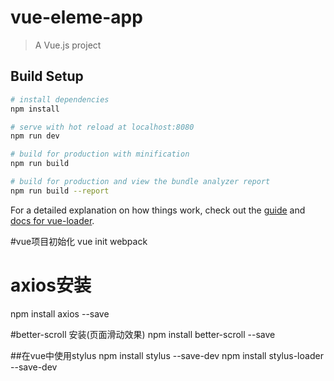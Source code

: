 # vue-eleme-app

> A Vue.js project

## Build Setup

``` bash
# install dependencies
npm install

# serve with hot reload at localhost:8080
npm run dev

# build for production with minification
npm run build

# build for production and view the bundle analyzer report
npm run build --report
```

For a detailed explanation on how things work, check out the [guide](http://vuejs-templates.github.io/webpack/) and [docs for vue-loader](http://vuejs.github.io/vue-loader).

#vue项目初始化
vue init webpack

# axios安装
npm install axios --save

#better-scroll 安装(页面滑动效果)
npm install better-scroll --save

##在vue中使用stylus
npm install stylus --save-dev
npm install stylus-loader --save-dev